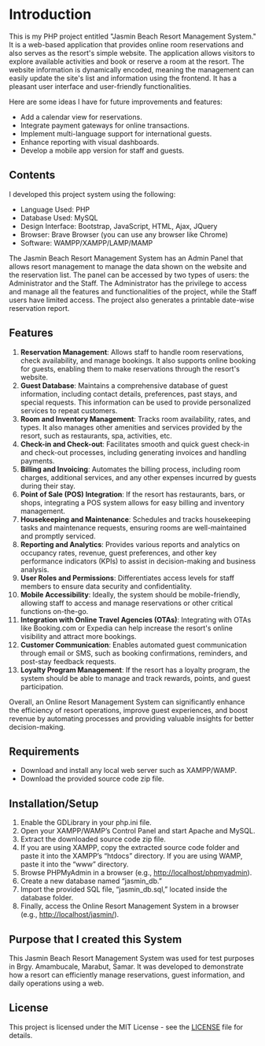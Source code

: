 # Introduction

This is my PHP project entitled "Jasmin Beach Resort Management System." It is a web-based application that provides online room reservations and also serves as the resort's simple website. The application allows visitors to explore available activities and book or reserve a room at the resort. The website information is dynamically encoded, meaning the management can easily update the site's list and information using the frontend. It has a pleasant user interface and user-friendly functionalities.

Here are some ideas I have for future improvements and features:

- Add a calendar view for reservations.
- Integrate payment gateways for online transactions.
- Implement multi-language support for international guests.
- Enhance reporting with visual dashboards.
- Develop a mobile app version for staff and guests.

## Contents

I developed this project system using the following:

- Language Used: PHP
- Database Used: MySQL
- Design Interface: Bootstrap, JavaScript, HTML, Ajax, JQuery
- Browser: Brave Browser (you can use any browser like Chrome)
- Software: WAMPP/XAMPP/LAMP/MAMP

The Jasmin Beach Resort Management System has an Admin Panel that allows resort management to manage the data shown on the website and the reservation list. The panel can be accessed by two types of users: the Administrator and the Staff. The Administrator has the privilege to access and manage all the features and functionalities of the project, while the Staff users have limited access. The project also generates a printable date-wise reservation report.

## Features

1. **Reservation Management**: Allows staff to handle room reservations, check availability, and manage bookings. It also supports online booking for guests, enabling them to make reservations through the resort's website.
2. **Guest Database**: Maintains a comprehensive database of guest information, including contact details, preferences, past stays, and special requests. This information can be used to provide personalized services to repeat customers.
3. **Room and Inventory Management**: Tracks room availability, rates, and types. It also manages other amenities and services provided by the resort, such as restaurants, spa, activities, etc.
4. **Check-in and Check-out**: Facilitates smooth and quick guest check-in and check-out processes, including generating invoices and handling payments.
5. **Billing and Invoicing**: Automates the billing process, including room charges, additional services, and any other expenses incurred by guests during their stay.
6. **Point of Sale (POS) Integration**: If the resort has restaurants, bars, or shops, integrating a POS system allows for easy billing and inventory management.
7. **Housekeeping and Maintenance**: Schedules and tracks housekeeping tasks and maintenance requests, ensuring rooms are well-maintained and promptly serviced.
8. **Reporting and Analytics**: Provides various reports and analytics on occupancy rates, revenue, guest preferences, and other key performance indicators (KPIs) to assist in decision-making and business analysis.
9. **User Roles and Permissions**: Differentiates access levels for staff members to ensure data security and confidentiality.
10. **Mobile Accessibility**: Ideally, the system should be mobile-friendly, allowing staff to access and manage reservations or other critical functions on-the-go.
11. **Integration with Online Travel Agencies (OTAs)**: Integrating with OTAs like Booking.com or Expedia can help increase the resort's online visibility and attract more bookings.
12. **Customer Communication**: Enables automated guest communication through email or SMS, such as booking confirmations, reminders, and post-stay feedback requests.
13. **Loyalty Program Management**: If the resort has a loyalty program, the system should be able to manage and track rewards, points, and guest participation.

Overall, an Online Resort Management System can significantly enhance the efficiency of resort operations, improve guest experiences, and boost revenue by automating processes and providing valuable insights for better decision-making.

## Requirements

- Download and install any local web server such as XAMPP/WAMP.
- Download the provided source code zip file.

## Installation/Setup

1. Enable the GDLibrary in your php.ini file.
2. Open your XAMPP/WAMP’s Control Panel and start Apache and MySQL.
3. Extract the downloaded source code zip file.
4. If you are using XAMPP, copy the extracted source code folder and paste it into the XAMPP’s “htdocs” directory. If you are using WAMP, paste it into the “www” directory.
5. Browse PHPMyAdmin in a browser (e.g., [http://localhost/phpmyadmin](http://localhost/phpmyadmin)).
6. Create a new database named “jasmin_db.”
7. Import the provided SQL file, “jasmin_db.sql,” located inside the database folder.
8. Finally, access the Online Resort Management System in a browser (e.g., [http://localhost/jasmin/](http://localhost/jasmin/)).

## Purpose that I created this System

This Jasmin Beach Resort Management System was used for test purposes in Brgy. Amambucale, Marabut, Samar. It was developed to demonstrate how a resort can efficiently manage reservations, guest information, and daily operations using a web.

## License

This project is licensed under the MIT License - see the [LICENSE](https://github.com/kenjutzue/Jasmin-Beach-Resort-Management-System/blob/master/LICENSE.md) file for details.
